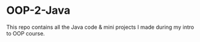 # OOP-2-Java
This repo contains all the Java code &amp; mini projects I made during my intro to OOP course.
